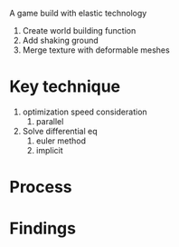 A game build with elastic technology
1. Create world building function
2. Add shaking ground
3. Merge texture with deformable meshes


# Key technique
1. optimization speed consideration
	1. parallel
2. Solve differential eq
	1. euler method
	2. implicit


# Process



# Findings
